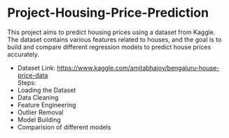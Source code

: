 # Project-Housing-Price-Prediction
This project aims to predict housing prices using a dataset from Kaggle. The dataset contains various features related to houses, and the goal is to build and compare different regression models to predict house prices accurately. 

* Dataset Link: https://www.kaggle.com/amitabhajoy/bengaluru-house-price-data <br>
Steps:
* Loading the Dataset
* Data Cleaning
* Feature Engineering
* Outlier Removal
* Model Building
* Comparision of different models
